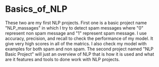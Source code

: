 # Basics_of_NLP
These two are my first NLP projects. 
First one is a basic project name "NLP_massages" in which I try to detect spam messages where "0" represent non spam message and "1" represent spam message.
I use accuracy, precision, and recall to check the performance of my model. It give very high scores in all of the matrics.
I also check my model with examples for both spam and non spam.
The second project named "NLP Basic Project" will just an overview of NLP that is how it is used and what are it features and tools to done work with NLP projects.
